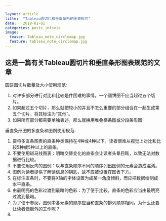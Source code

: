 ```yaml
---

layout: article
title:  "Tableau圆切片和垂直条形的图表规范"
date:   2018-01-01
categories: posts infovis
image:
  teaser: Tableau_note_circlemap.jpg
  feature: Tableau_note_circlemap.jpg
---
```

这是一篇有关Tableau圆切片和垂直条形图表规范的文章
---


圆饼图切片数量及大小使用规范:
1. 对许多部分进行对比和比较是件困难的事情。一个圆饼图不应当超过五个切片。
1. 如果超过五个切片，那么就把较小的并且不怎么重要的部分组合在一起生成第五个切片，将其标注为“其他”。
1. 如果所有部分都需要单独表述，那么就换用堆叠横条图或分段条形图

垂直条形图的多直条和图例使用规范:
1. 要将多直条图表的直条种类保持在4种或4种以下。读者很难从视觉上对比和比较5种或5种以上的直条。
1. 不要使用斑马线图表：明暗交替变化的直条会让读者头晕目眩，以致无法对数据进行比较。
1. 不要使用反向的图例：以与直条顺序不同的顺序列出图例的元素会造成混淆。
1. 图例为读者提供了解读信息的钥匙，故不应被设置在图表下方。
1. 在标注直条时，不要将X轴的字体设置为成某一角度倾斜，而应把数据绘制成水平直条。
1. 由最明亮的色彩过渡到最暗的色彩：为了便于比较，直条的色彩应当由最明亮过渡到最暗。
1. 为了便于参阅，图例中各元素的顺序应当和直条的排列顺序相同。为什么还要让读者做额外的工作呢？
1. 
